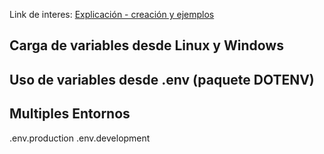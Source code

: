 Link de interes:
[Explicación - creación y ejemplos](https://www.victorvr.com/tutorial/variables-de-entorno-con-nodejs)

## Carga de variables desde Linux y Windows

## Uso de variables desde .env (paquete DOTENV)

## Multiples Entornos

.env.production
.env.development
